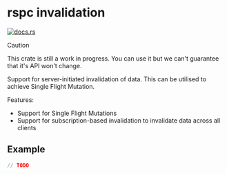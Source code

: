 # rspc invalidation

[![docs.rs](https://img.shields.io/crates/v/rspc-invalidation)](https://docs.rs/rspc-invalidation)

> [!CAUTION]
> This crate is still a work in progress. You can use it but we can't guarantee that it's API won't change.

Support for server-initiated invalidation of data. This can be utilised to achieve Single Flight Mutation.

Features:
 - Support for Single Flight Mutations
 - Support for subscription-based invalidation to invalidate data across all clients

## Example

```rust
// TODO
```
